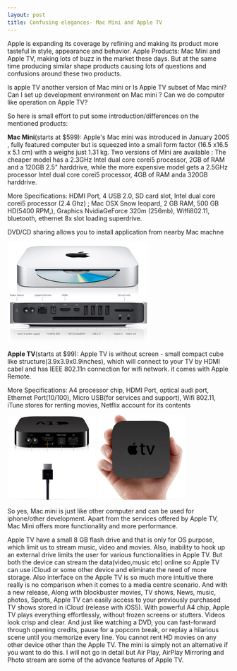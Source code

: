 ```yaml
---
layout: post
title: Confusing elegances- Mac Mini and Apple TV
---
```


Apple is expanding its coverage by refining and making its product more tasteful in style, appearance and behavior. Apple Products: Mac Mini and Apple TV,  making lots of buzz in the market these days. But at the same time producing similar shape products causing lots of questions and confusions around these two products.

Is apple TV another version of Mac mini or Is Apple TV subset of Mac mini?
Can I set up development environment on Mac mini ?
Can we do computer like operation on Apple TV?

So here is small effort to put some introduction/differences on the mentioned products:

**Mac Mini**(starts at $599): Apple's Mac mini was introduced in January 2005 , fully featured computer but is squeezed into a small form factor (16.5 x16.5 x 5.1 cm) with a weighs just 1.31 kg. Two versions of Mini are available : The cheaper model has a 2.3GHz Intel dual core corei5 processor, 2GB of RAM and a 120GB 2.5" harddrive, while the more expensive model gets a 2.5GHz processor Intel dual core corei5 processor, 4GB of RAM anda 320GB harddrive.

More Specifications: HDMI Port, 4 USB 2.0, SD card slot,  Intel dual core corei5 processor  (2.4 Ghz) ; Mac OSX Snow leopard, 2 GB RAM, 500 GB HD(5400 RPM,), Graphics NvidiaGeForce 320m (256mb), Wiffi802.11, bluetooth, ethernet 8x slot loading superdrive.

DVD/CD sharing allows you to install application from nearby Mac machne

![_config.yml](/images/macMini.jpg)

**Apple TV**(starts at $99):  Apple TV is without screen - small compact cube like structure(3.9x3.9x0.9inches), which will connect to your TV by HDMI cabel and has IEEE 802.11n connection for wifi network. it comes with Apple Remote.

More Specifications: A4 processor chip, HDMI Port, optical audi port, Ethernet Port(10/100), Micro USB(for services and support), Wifi 802.11,  iTune stores for renting movies, Netflix account for its contents

![_config.yml](/images/appleTV.jpg)    ![_config.yml](/images/NewImage56.jpg)

So yes, Mac mini is just like other computer and can be used for iphone/other development. Apart from the services offered by Apple TV, Mac Mini offers more functionality and more performance.  

Apple TV have a small 8 GB flash drive and that is only for OS purpose, which limit us to stream music, video and movies. Also, inability to hook up an external drive limits the user for various functionalities in Apple TV. But both the device can stream the data(video,music etc) online so Apple TV can use iCloud or some other device and eliminate the need of more storage. Also interface on the Apple TV is so much more intuitive there really is no comparison when it comes to a media centre scenario. And with a new release, Along with blockbuster  movies, TV shows, News,  music, photos, Sports, Apple TV can easily access to your previously purchased TV shows stored in iCloud (release with iOS5). With powerful A4 chip, Apple TV plays everything effortlessly, without frozen screens or stutters. Videos look crisp and clear. And just like watching a DVD, you can fast-forward through opening credits, pause for a popcorn break, or replay a hilarious scene until you memorize every line. You cannot rent HD movies on any other device other than the Apple TV. The mini is simply not an alternative if you want to do this. I will not go in detail but Air Play, AirPlay Mirroring and Photo stream are some of the advance features of Apple TV.

